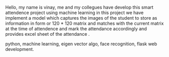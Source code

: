 Hello,
my name is vinay, me and my collegues have develop this smart attendence project using machine learning 
in this project we have implement a model which captures the images of the student to store as information 
in form or 120 * 120 matrix and matches with the current matrix at the time of attendence and mark the attendance accordingly and 
provides excel sheet of the attendance .

python,
machine learning,
eigen vector algo,
face recognition,
flask web development.
